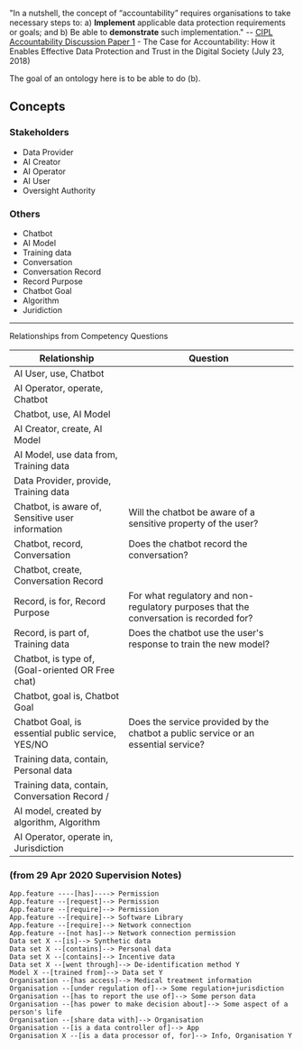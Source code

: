 "In a nutshell, the concept of “accountability” requires organisations to take necessary steps to: a) **Implement** applicable data protection requirements or goals; and b) Be able to **demonstrate** such implementation." -- [CIPL Accountability Discussion Paper 1](https://www.informationpolicycentre.com/cipl-white-papers.html) - The Case for Accountability: How it Enables Effective Data Protection and Trust in the Digital Society (July 23, 2018)

The goal of an ontology here is to be able to do (b).


## Concepts

### Stakeholders
- Data Provider
- AI Creator
- AI Operator
- AI User
- Oversight Authority

### Others
- Chatbot
- AI Model
- Training data
- Conversation
- Conversation Record
- Record Purpose
- Chatbot Goal
- Algorithm
- Juridiction

----

Relationships from Competency Questions

| Relationship | Question |
|--------------|----------|
| AI User, use, Chatbot | |
| AI Operator, operate, Chatbot | |
| Chatbot, use, AI Model | |
| AI Creator, create, AI Model | |
| AI Model, use data from, Training data | |
| Data Provider, provide, Training data | |
| Chatbot, is aware of, Sensitive user information | Will the chatbot be aware of a sensitive property of the user? |
| Chatbot, record, Conversation | Does the chatbot record the conversation?|
| Chatbot, create, Conversation Record | |
| Record, is for, Record Purpose | For what regulatory and non-regulatory purposes that the conversation is recorded for? |
| Record, is part of, Training data | Does the chatbot use the user's response to train the new model? |
| Chatbot, is type of, (Goal-oriented OR Free chat) | |
| Chatbot, goal is, Chatbot Goal | |
| Chatbot Goal, is essential public service, YES/NO | Does the service provided by the chatbot a public service or an essential service? |
| Training data, contain, Personal data | |
| Training data, contain, Conversation Record /| |
| AI model, created by algorithm, Algorithm | |
| AI Operator, operate in, Jurisdiction | |


### (from 29 Apr 2020 Supervision Notes)
```
App.feature ----[has]----> Permission
App.feature --[request]--> Permission
App.feature --[require]--> Permission
App.feature --[require]--> Software Library
App.feature --[require]--> Network connection
App.feature --[not has]--> Network connection permission
Data set X --[is]--> Synthetic data
Data set X --[contains]--> Personal data
Data set X --[contains]--> Incentive data
Data set X --[went through]--> De-identification method Y
Model X --[trained from]--> Data set Y
Organisation --[has access]--> Medical treatment information
Organisation --[under regulation of]--> Some regulation+jurisdiction
Organisation --[has to report the use of]--> Some person data
Organisation --[has power to make decision about]--> Some aspect of a person's life
Organisation --[share data with]--> Organisation
Organisation --[is a data controller of]--> App
Organisation X --[is a data processor of, for]--> Info, Organisation Y
```
